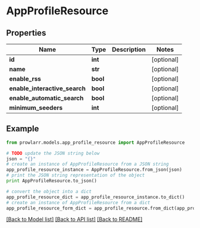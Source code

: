 # AppProfileResource


## Properties

Name | Type | Description | Notes
------------ | ------------- | ------------- | -------------
**id** | **int** |  | [optional] 
**name** | **str** |  | [optional] 
**enable_rss** | **bool** |  | [optional] 
**enable_interactive_search** | **bool** |  | [optional] 
**enable_automatic_search** | **bool** |  | [optional] 
**minimum_seeders** | **int** |  | [optional] 

## Example

```python
from prowlarr.models.app_profile_resource import AppProfileResource

# TODO update the JSON string below
json = "{}"
# create an instance of AppProfileResource from a JSON string
app_profile_resource_instance = AppProfileResource.from_json(json)
# print the JSON string representation of the object
print AppProfileResource.to_json()

# convert the object into a dict
app_profile_resource_dict = app_profile_resource_instance.to_dict()
# create an instance of AppProfileResource from a dict
app_profile_resource_form_dict = app_profile_resource.from_dict(app_profile_resource_dict)
```
[[Back to Model list]](../README.md#documentation-for-models) [[Back to API list]](../README.md#documentation-for-api-endpoints) [[Back to README]](../README.md)


